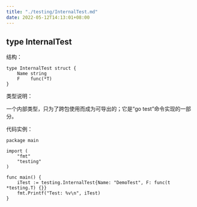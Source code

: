 ```yaml
---
title: "./testing/InternalTest.md"
date: 2022-05-12T14:13:01+08:00
---
```

## type InternalTest

结构：

	type InternalTest struct {
	    Name string
	    F    func(*T)
	}

类型说明：

一个内部类型，只为了跨包使用而成为可导出的；它是“go test”命令实现的一部分。

代码实例：

	package main

	import (
		"fmt"
		"testing"
	)

	func main() {
		iTest := testing.InternalTest{Name: "DemoTest", F: func(t *testing.T) {}}
	    fmt.Printf("Test: %v\n", iTest)
	}
